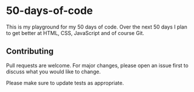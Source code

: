 # 50-days-of-code

This is my playground for my 50 days of code. Over the next 50 days I plan to get better at 
HTML, CSS, JavaScript and of course Git.


## Contributing
Pull requests are welcome. For major changes, please open an issue first to discuss what you would like to change.

Please make sure to update tests as appropriate.
